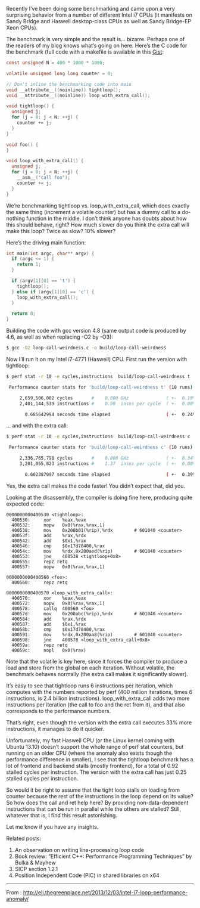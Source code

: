 Recently I’ve been doing some benchmarking and came upon a very surprising behavior from a number of different Intel i7 CPUs (it manifests on Sandy Bridge and Haswell desktop-class CPUs as well as Sandy Bridge-EP Xeon CPUs).

The benchmark is very simple and the result is… bizarre. Perhaps one of the readers of my blog knows what’s going on here. Here’s the C code for the benchmark (full code with a makefile is available in this [Gist](https://gist.github.com/eliben/7770377):

``` c
const unsigned N = 400 * 1000 * 1000;

volatile unsigned long long counter = 0;

// Don't inline the benchmarking code into main
void __attribute__((noinline)) tightloop();
void __attribute__((noinline)) loop_with_extra_call();

void tightloop() {
  unsigned j;
  for (j = 0; j < N; ++j) {
    counter += j;
  }
}

void foo() {
}

void loop_with_extra_call() {
  unsigned j;
  for (j = 0; j < N; ++j) {
    __asm__("call foo");
    counter += j;
  }
}
```

We’re benchmarking tightloop vs. loop_with_extra_call, which does exactly the same thing (increment a volatile counter) but has a dummy call to a do-nothing function in the middle. I don’t think anyone has doubts about how this should behave, right? How much slower do you think the extra call will make this loop? Twice as slow? 10% slower?

Here’s the driving main function:

``` c
int main(int argc, char** argv) {
  if (argc <= 1) {
    return 1;
  }

  if (argv[1][0] == 't') {
    tightloop();
  } else if (argv[1][0] == 'c') {
    loop_with_extra_call();
  }

  return 0;
}
```

Building the code with gcc version 4.8 (same output code is produced by 4.6, as well as when replacing -O2 by -O3):

``` bash
$ gcc -O2 loop-call-weirdness.c -o build/loop-call-weirdness
```

Now I’ll run it on my Intel i7-4771 (Haswell) CPU. First run the version with tightloop:

``` bash
$ perf stat -r 10 -e cycles,instructions  build/loop-call-weirdness t

 Performance counter stats for 'build/loop-call-weirdness t' (10 runs):

     2,659,506,002 cycles       #    0.000 GHz              ( +-  0.19% )
     2,401,144,539 instructions #    0.90  insns per cycle  ( +-  0.00% )

       0.685642994 seconds time elapsed                     ( +-  0.24% )
```

… and with the extra call:

``` bash
$ perf stat -r 10 -e cycles,instructions  build/loop-call-weirdness c

 Performance counter stats for 'build/loop-call-weirdness c' (10 runs):

     2,336,765,798 cycles       #    0.000 GHz              ( +-  0.34% )
     3,201,055,823 instructions #    1.37  insns per cycle  ( +-  0.00% )

       0.602387097 seconds time elapsed                     ( +-  0.39% )
```

Yes, the extra call makes the code faster! You didn’t expect that, did you.

Looking at the disassembly, the compiler is doing fine here, producing quite expected code:

```
0000000000400530 <tightloop>:
  400530:     xor    %eax,%eax
  400532:     nopw   0x0(%rax,%rax,1)
  400538:     mov    0x200b01(%rip),%rdx        # 601040 <counter>
  40053f:     add    %rax,%rdx
  400542:     add    $0x1,%rax
  400546:     cmp    $0x17d78400,%rax
  40054c:     mov    %rdx,0x200aed(%rip)        # 601040 <counter>
  400553:     jne    400538 <tightloop+0x8>
  400555:     repz retq
  400557:     nopw   0x0(%rax,%rax,1)

0000000000400560 <foo>:
  400560:     repz retq

0000000000400570 <loop_with_extra_call>:
  400570:     xor    %eax,%eax
  400572:     nopw   0x0(%rax,%rax,1)
  400578:     callq  400560 <foo>
  40057d:     mov    0x200abc(%rip),%rdx        # 601040 <counter>
  400584:     add    %rax,%rdx
  400587:     add    $0x1,%rax
  40058b:     cmp    $0x17d78400,%rax
  400591:     mov    %rdx,0x200aa8(%rip)        # 601040 <counter>
  400598:     jne    400578 <loop_with_extra_call+0x8>
  40059a:     repz retq
  40059c:     nopl   0x0(%rax)
```

Note that the volatile is key here, since it forces the compiler to produce a load and store from the global on each iteration. Without volatile, the benchmark behaves normally (the extra call makes it significantly slower).

It’s easy to see that tightloop runs 6 instructions per iteration, which computes with the numbers reported by perf (400 million iterations, times 6 instructions, is 2.4 billion instructions). loop_with_extra_call adds two more instructions per iteration (the call to foo and the ret from it), and that also corresponds to the performance numbers.

That’s right, even though the version with the extra call executes 33% more instructions, it manages to do it quicker.

Unfortunately, my fast Haswell CPU (or the Linux kernel coming with Ubuntu 13.10) doesn’t support the whole range of perf stat counters, but running on an older CPU (where the anomaly also exists though the performance difference in smaller), I see that the tightloop benchmark has a lot of frontend and backend stalls (mostly frontend), for a total of 0.92 stalled cycles per instruction. The version with the extra call has just 0.25 stalled cycles per instruction.

So would it be right to assume that the tight loop stalls on loading from counter because the rest of the instructions in the loop depend on its value? So how does the call and ret help here? By providing non-data-dependent instructions that can be run in parallel while the others are stalled? Still, whatever that is, I find this result astonishing.

Let me know if you have any insights.

Related posts:

1. An observation on writing line-processing loop code
2. Book review: “Efficient C++: Performance Programming Techniques” by Bulka & Mayhew
3. SICP section 1.2.1
4. Position Independent Code (PIC) in shared libraries on x64


------

From : http://eli.thegreenplace.net/2013/12/03/intel-i7-loop-performance-anomaly/


